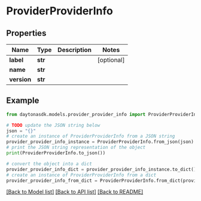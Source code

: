 # ProviderProviderInfo


## Properties

Name | Type | Description | Notes
------------ | ------------- | ------------- | -------------
**label** | **str** |  | [optional] 
**name** | **str** |  | 
**version** | **str** |  | 

## Example

```python
from daytonasdk.models.provider_provider_info import ProviderProviderInfo

# TODO update the JSON string below
json = "{}"
# create an instance of ProviderProviderInfo from a JSON string
provider_provider_info_instance = ProviderProviderInfo.from_json(json)
# print the JSON string representation of the object
print(ProviderProviderInfo.to_json())

# convert the object into a dict
provider_provider_info_dict = provider_provider_info_instance.to_dict()
# create an instance of ProviderProviderInfo from a dict
provider_provider_info_from_dict = ProviderProviderInfo.from_dict(provider_provider_info_dict)
```
[[Back to Model list]](../README.md#documentation-for-models) [[Back to API list]](../README.md#documentation-for-api-endpoints) [[Back to README]](../README.md)


